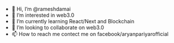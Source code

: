 - 👋 Hi, I’m @rameshdamai
- 👀 I’m interested in web3.0
- 🌱 I’m currently learning React/Next and Blockchain
- 💞️ I’m looking to collaborate on web3.0
- 📫 How to reach me contect me on facebook/aryanpariyarofficial

<!---
rameshdamai/rameshdamai is a ✨ special ✨ repository because its `README.md` (this file) appears on your GitHub profile.
You can click the Preview link to take a look at your changes.
--->
